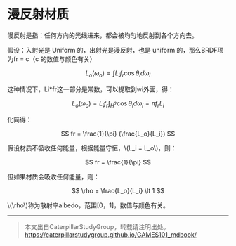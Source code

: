 # 漫反射材质

漫反射是指：任何方向的光线进来，都会被均匀地反射到各个方向去。  

假设：入射光是 Uniform 的，出射光是漫反射，也是 uniform 的，那么BRDF项为fr = c（c 的数值与颜色有关）

$$
L_o(\omega_o) = \int L_i f_r \cos\theta_i d\omega_i
$$

这种情况下，Li*fr这一部分是常数，可以提取到wi外面，得：

$$
L_o(\omega_o) = L_i f_r \int_{H^2}\cos\theta_i d\omega_i = \pi f_r L_i
$$

化简得：  

$$
fr = \frac{1}{\pi} (\frac{L_o}{L_i})
$$

假设材质不吸收任何能量，根据能量守恒，\\(L_i = L_o\\)，则：  

$$
fr = \frac{1}{\pi}
$$

但如果材质会吸收任何能量，则：  

$$
\rho = \frac{L_o}{L_i} \lt 1
$$

\\(\rho\\)称为散射率albedo，范围[0，1]，数值与颜色有关。  



------------------------------

> 本文出自CaterpillarStudyGroup，转载请注明出处。  
> https://caterpillarstudygroup.github.io/GAMES101_mdbook/